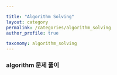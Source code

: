```yaml
---

title: "Algorithm Solving"  
layout: category
permalink: /categories/algorithm_solving 
author_profile: true

taxonomy: algorithm_solving
---
```


### algorithm 문제 풀이
